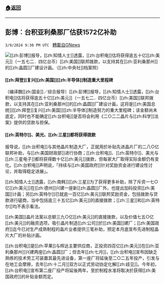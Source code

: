 ###  [:house:返回](README.md)
---


## 彭博︰台积亚利桑那厂估获1572亿补助
`3/9/2024 9:30 PM UTC ` [轉載自GNews](https://gnews.org/articles/2380592)

![](https://img.ltn.com.tw/Upload/business/page/800/2024/03/10/210.jpg "")[[zh:彭博]]报导，[[zh:知情人士]]透露，[[zh:台积电]]估将获得逾五十亿[[zh:美元]]（一五七二．四亿台币）[[zh:美国]]联邦拨款，以支持其在[[zh:亚利桑那州]]的[[zh:晶圆]]厂建设计画。（[[zh:中央社]]档案照）

#### [[zh:拜登]]复兴[[zh:美国]][[zh:半导体]]制造重大里程碑

〔编译魏[[zh:国金]]／综合报导〕[[zh:彭博]]报导，[[zh:知情人士]]透露，[[zh:台积电]]估将获得逾五十亿[[zh:美元]]（一五七二．四亿台币）[[zh:美国]]联邦拨款，以支持其在[[zh:亚利桑那州]]的[[zh:晶圆]]厂建设计画，这将是[[zh:美国总统]][[zh:拜登]]复兴[[zh:美国]][[zh:半导体]]制造努力的重大里程碑；该金额尚未底定，同时也不能确定[[zh:台积电]]是否将会利用《二○二二晶片与[[zh:科学]]法案》提供的贷款与担保。

#### [[zh:英特尔]]、美光、[[zh:三星]]都将获得拨款

报导说，[[zh:台积电]]与其他晶片制造大厂，正就用於补贴先进晶片厂的二八○亿联邦补助，与[[zh:美国财政部]]进行协商；[[zh:台积电]]、[[zh:英特尔]]、美光与[[zh:三星电子]]都将获得数十亿[[zh:美元]]拨款，但每家大厂取得实际金额仍有变化。[[zh:台积电]]声明说，「持续与[[zh:美国政府]]针对奖励资金进行建设性讨论，并取得稳定进展」。

[[zh:知情人士]]透露，[[zh:南韩]][[zh:三星]]为了获得更多补助，除了斥资一七○亿[[zh:美元]]在[[zh:德州]]兴建一座新[[zh:晶圆]]厂外，也提出加码投资[[zh:美国]]计画；另[[zh:英特尔]]已就逾一百亿[[zh:美元]]联邦奖励资金，包括拨款与贷款进行磋商，当中包括逾三十五亿[[zh:美元]]的直接拨款；[[zh:三星]]和[[zh:英特尔]]均不表示看法。

[[zh:美国]]晶片法案以总额三九○亿[[zh:美元]]的直接拨款，以及价值七五○亿[[zh:美元]]的融资选项，吸引晶片制造[[zh:公司]]於[[zh:美国]]建厂；[[zh:美国政府]]迄今已对生产成熟制程的晶片业者提供三笔补助，预定本月底宣布先进制程晶片大厂的补贴计画。

[[zh:台积电]]是[[zh:苹果]]与辉达主要供应商，正投资四百亿[[zh:美元]]在[[zh:亚利桑那州]]兴建两座[[zh:晶圆]]厂；但去年[[zh:七月]]，[[zh:台积电]]宣布因缺乏熟练的技术劳工可装置其最先进设备，第一座厂将延後至二○二五年投产，引发与在地工会摩擦，去年[[zh:十二月]]双方以正式劳动协定化解[[zh:歧见]]。今年初，[[zh:台积电]]宣布第二座厂投产将延後两年，至於制程水准将取决於获得[[zh:美国政府]]的补贴金额而定。
